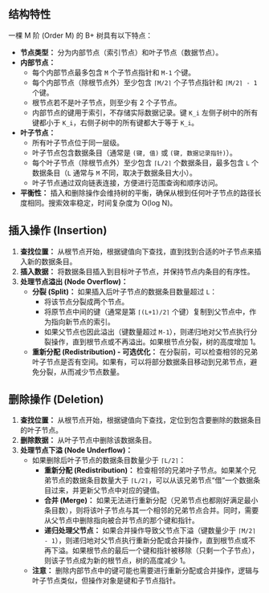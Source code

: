 
## 结构特性

一棵 M 阶 (Order M) 的 B+ 树具有以下特点：

*   **节点类型：** 分为内部节点（索引节点）和叶子节点（数据节点）。
*   **内部节点：**
    *   每个内部节点最多包含 `M` 个子节点指针和 `M-1` 个键。
    *   每个内部节点（除根节点外）至少包含 `⌈M/2⌉` 个子节点指针和 `⌈M/2⌉ - 1` 个键。
    *   根节点若不是叶子节点，则至少有 2 个子节点。
    *   内部节点的键用于索引，不存储实际数据记录。键 `K_i` 左侧子树中的所有键都小于 `K_i`，右侧子树中的所有键都大于等于 `K_i`。
*   **叶子节点：**
    *   所有叶子节点位于同一层级。
    *   叶子节点包含数据条目（通常是 `(键, 值)` 或 `(键, 数据记录指针)`）。
    *   每个叶子节点（除根节点外）至少包含 `⌈L/2⌉` 个数据条目，最多包含 `L` 个数据条目（`L` 通常与 `M` 不同，取决于数据条目大小）。
    *   叶子节点通过双向链表连接，方便进行范围查询和顺序访问。
*   **平衡性：** 插入和删除操作会维持树的平衡，确保从根到任何叶子节点的路径长度相同。搜索效率稳定，时间复杂度为 O(log N)。

## 插入操作 (Insertion)

1.  **查找位置：** 从根节点开始，根据键值向下查找，直到找到合适的叶子节点来插入新的数据条目。
2.  **插入数据：** 将数据条目插入到目标叶子节点，并保持节点内条目的有序性。
3.  **处理节点溢出 (Node Overflow)：**
    *   **分裂 (Split)：** 如果插入后叶子节点的数据条目数量超过 `L`：
        *   将该节点分裂成两个节点。
        *   将原节点中间的键（通常是第 `⌈(L+1)/2⌉` 个键）复制到父节点中，作为指向新节点的索引。
        *   如果父节点也因此溢出（键数量超过 `M-1`），则递归地对父节点执行分裂操作，直到根节点或不再溢出。如果根节点分裂，树的高度增加 1。
    *   **重新分配 (Redistribution) - 可选优化：** 在分裂前，可以检查相邻的兄弟叶子节点是否有空间。如果有，可以将部分数据条目移动到兄弟节点，避免分裂，从而减少节点数量。

## 删除操作 (Deletion)

1.  **查找位置：** 从根节点开始，根据键值向下查找，定位到包含要删除的数据条目的叶子节点。
2.  **删除数据：** 从叶子节点中删除该数据条目。
3.  **处理节点下溢 (Node Underflow)：**
    *   如果删除后叶子节点的数据条目数量少于 `⌈L/2⌉`：
        *   **重新分配 (Redistribution)：** 检查相邻的兄弟叶子节点。如果某个兄弟节点的数据条目数量大于 `⌈L/2⌉`，可以从该兄弟节点“借”一个数据条目过来，并更新父节点中对应的键值。
        *   **合并 (Merge)：** 如果无法进行重新分配（兄弟节点也都刚好满足最小条目数），则将该叶子节点与其一个相邻的兄弟节点合并。同时，需要从父节点中删除指向被合并节点的那个键和指针。
        *   **递归处理父节点：** 如果合并操作导致父节点下溢（键数量少于 `⌈M/2⌉ - 1`），则递归地对父节点执行重新分配或合并操作，直到根节点或不再下溢。如果根节点的最后一个键和指针被移除（只剩一个子节点），则该子节点成为新的根节点，树的高度减少 1。
    *   **注意：** 删除内部节点中的键可能也需要进行重新分配或合并操作，逻辑与叶子节点类似，但操作对象是键和子节点指针。